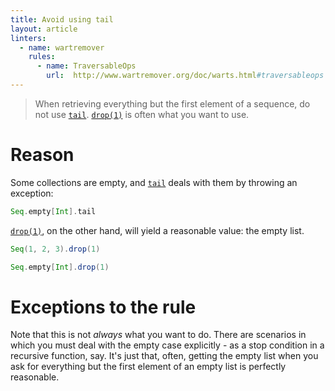 ```yaml
---
title: Avoid using tail
layout: article
linters:
  - name: wartremover
    rules:
      - name: TraversableOps
        url:  http://www.wartremover.org/doc/warts.html#traversableops
---
```


> When retrieving everything but the first element of a sequence, do not use [`tail`]. [`drop(1)`] is often what you want to use.

# Reason

Some collections are empty, and [`tail`] deals with them by throwing an exception:

```scala mdoc:crash
Seq.empty[Int].tail
```

[`drop(1)`], on the other hand, will yield a reasonable value: the empty list.

```scala mdoc
Seq(1, 2, 3).drop(1)

Seq.empty[Int].drop(1)
```

# Exceptions to the rule

Note that this is not *always* what you want to do. There are scenarios in which you must deal with the empty case explicitly - as a stop condition in a recursive function, say.
It's just that, often, getting the empty list when you ask for everything but the first element of an empty list is perfectly reasonable.

[`tail`]:https://www.scala-lang.org/api/2.12.8/scala/collection/Seq.html#tail:A
[`drop(1)`]:https://www.scala-lang.org/api/2.12.8/scala/collection/Seq.html#drop(n:Int):Repr
